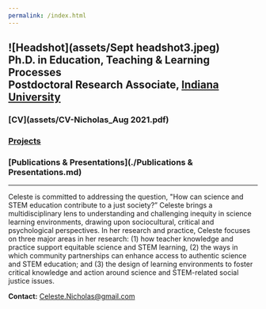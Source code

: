```yaml
---
permalink: /index.html
---
```

![Headshot](assets/Sept headshot3.jpeg) <br>
**Ph.D. in Education,** Teaching & Learning Processes <br>
**Postdoctoral Research Associate,** [Indiana University](https://crlt.indiana.edu/people/index.html) <br>
----
### [CV](assets/CV-Nicholas_Aug 2021.pdf)
### [Projects](./Projects.md)
### [Publications & Presentations](./Publications & Presentations.md)
----
Celeste is committed to addressing the question, "How can science and STEM education contribute to a just society?” Celeste brings a multidisciplinary lens to understanding and challenging inequity in science learning environments, drawing upon sociocultural, critical and psychological perspectives. In her research and practice, Celeste focuses on three major areas in her research: (1) how teacher knowledge and practice support equitable science and STEM learning, (2) the ways in which community partnerships can enhance access to authentic science and STEM education; and (3) the design of learning environments to foster critical knowledge and action around science and STEM-related social justice issues. <br>

**Contact:** Celeste.Nicholas@gmail.com

